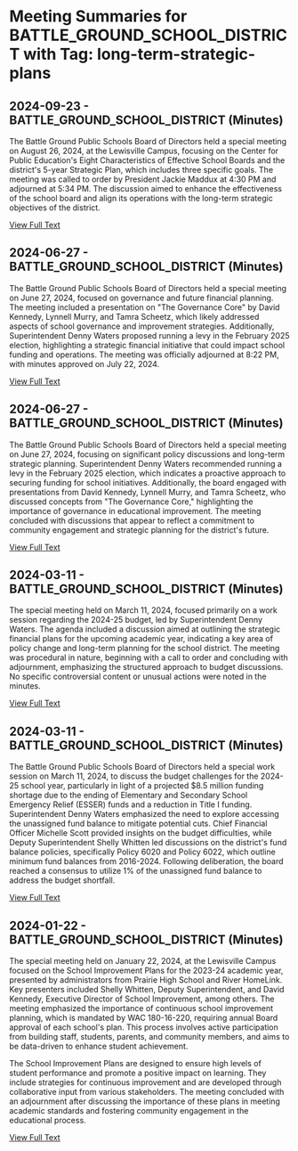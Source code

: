 # Meeting Summaries for BATTLE_GROUND_SCHOOL_DISTRICT with Tag: long-term-strategic-plans

## 2024-09-23 - BATTLE_GROUND_SCHOOL_DISTRICT (Minutes)

The Battle Ground Public Schools Board of Directors held a special meeting on August 26, 2024, at the Lewisville Campus, focusing on the Center for Public Education's Eight Characteristics of Effective School Boards and the district's 5-year Strategic Plan, which includes three specific goals. The meeting was called to order by President Jackie Maddux at 4:30 PM and adjourned at 5:34 PM. The discussion aimed to enhance the effectiveness of the school board and align its operations with the long-term strategic objectives of the district.

[View Full Text](https://raw.githubusercontent.com/VoronoiPerspectives/WashingtonStateSchoolBoardExplorer/refs/heads/main/data/countries/usa/states/wa/counties/clark/school_boards/battle_ground_school_district/2024/2024-09-23-minutes.txt)

## 2024-06-27 - BATTLE_GROUND_SCHOOL_DISTRICT (Minutes)

The Battle Ground Public Schools Board of Directors held a special meeting on June 27, 2024, focused on governance and future financial planning. The meeting included a presentation on "The Governance Core" by David Kennedy, Lynnell Murry, and Tamra Scheetz, which likely addressed aspects of school governance and improvement strategies. Additionally, Superintendent Denny Waters proposed running a levy in the February 2025 election, highlighting a strategic financial initiative that could impact school funding and operations. The meeting was officially adjourned at 8:22 PM, with minutes approved on July 22, 2024.

[View Full Text](https://raw.githubusercontent.com/VoronoiPerspectives/WashingtonStateSchoolBoardExplorer/refs/heads/main/data/countries/usa/states/wa/counties/clark/school_boards/battle_ground_school_district/2024/2024-06-27-minutes.txt)

## 2024-06-27 - BATTLE_GROUND_SCHOOL_DISTRICT (Minutes)

The Battle Ground Public Schools Board of Directors held a special meeting on June 27, 2024, focusing on significant policy discussions and long-term strategic planning. Superintendent Denny Waters recommended running a levy in the February 2025 election, which indicates a proactive approach to securing funding for school initiatives. Additionally, the board engaged with presentations from David Kennedy, Lynnell Murry, and Tamra Scheetz, who discussed concepts from "The Governance Core," highlighting the importance of governance in educational improvement. The meeting concluded with discussions that appear to reflect a commitment to community engagement and strategic planning for the district's future.

[View Full Text](https://raw.githubusercontent.com/VoronoiPerspectives/WashingtonStateSchoolBoardExplorer/refs/heads/main/data/countries/usa/states/wa/counties/clark/school_boards/battle_ground_school_district/2024/2024-06-27-junespecialboardmeeting-minutes.txt)

## 2024-03-11 - BATTLE_GROUND_SCHOOL_DISTRICT (Minutes)

The special meeting held on March 11, 2024, focused primarily on a work session regarding the 2024-25 budget, led by Superintendent Denny Waters. The agenda included a discussion aimed at outlining the strategic financial plans for the upcoming academic year, indicating a key area of policy change and long-term planning for the school district. The meeting was procedural in nature, beginning with a call to order and concluding with adjournment, emphasizing the structured approach to budget discussions. No specific controversial content or unusual actions were noted in the minutes.

[View Full Text](https://raw.githubusercontent.com/VoronoiPerspectives/WashingtonStateSchoolBoardExplorer/refs/heads/main/data/countries/usa/states/wa/counties/clark/school_boards/battle_ground_school_district/2024/2024-03-11-specialmeetingworksession-minutes.txt)

## 2024-03-11 - BATTLE_GROUND_SCHOOL_DISTRICT (Minutes)

The Battle Ground Public Schools Board of Directors held a special work session on March 11, 2024, to discuss the budget challenges for the 2024-25 school year, particularly in light of a projected $8.5 million funding shortage due to the ending of Elementary and Secondary School Emergency Relief (ESSER) funds and a reduction in Title I funding. Superintendent Denny Waters emphasized the need to explore accessing the unassigned fund balance to mitigate potential cuts. Chief Financial Officer Michelle Scott provided insights on the budget difficulties, while Deputy Superintendent Shelly Whitten led discussions on the district's fund balance policies, specifically Policy 6020 and Policy 6022, which outline minimum fund balances from 2016-2024. Following deliberation, the board reached a consensus to utilize 1% of the unassigned fund balance to address the budget shortfall.

[View Full Text](https://raw.githubusercontent.com/VoronoiPerspectives/WashingtonStateSchoolBoardExplorer/refs/heads/main/data/countries/usa/states/wa/counties/clark/school_boards/battle_ground_school_district/2024/2024-03-11-minutes.txt)

## 2024-01-22 - BATTLE_GROUND_SCHOOL_DISTRICT (Minutes)

The special meeting held on January 22, 2024, at the Lewisville Campus focused on the School Improvement Plans for the 2023-24 academic year, presented by administrators from Prairie High School and River HomeLink. Key presenters included Shelly Whitten, Deputy Superintendent, and David Kennedy, Executive Director of School Improvement, among others. The meeting emphasized the importance of continuous school improvement planning, which is mandated by WAC 180-16-220, requiring annual Board approval of each school's plan. This process involves active participation from building staff, students, parents, and community members, and aims to be data-driven to enhance student achievement.

The School Improvement Plans are designed to ensure high levels of student performance and promote a positive impact on learning. They include strategies for continuous improvement and are developed through collaborative input from various stakeholders. The meeting concluded with an adjournment after discussing the importance of these plans in meeting academic standards and fostering community engagement in the educational process.

[View Full Text](https://raw.githubusercontent.com/VoronoiPerspectives/WashingtonStateSchoolBoardExplorer/refs/heads/main/data/countries/usa/states/wa/counties/clark/school_boards/battle_ground_school_district/2024/2024-01-22-specialmeeting-minutes.txt)

